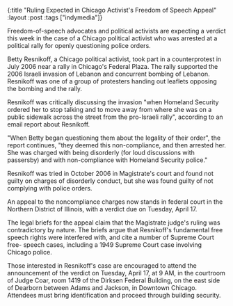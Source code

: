 {:title "Ruling Expected in Chicago Activist's Freedom of Speech Appeal"
:layout :post
:tags  ["indymedia"]}

Freedom-of-speech advocates and political activists are expecting a verdict
this week in the case of a Chicago political activist who was arrested at a
political rally for openly questioning police orders.  
  
Betty Resnikoff, a Chicago political activist, took part in a counterprotest
in July 2006 near a rally in Chicago's Federal Plaza. The rally supported the
2006 Israeli invasion of Lebanon and concurrent bombing of Lebanon. Resnikoff
was one of a group of protesters handing out leaflets opposing the bombing and
the rally.  
  
Resnikoff was critically discussing the invasion "when Homeland Security
ordered her to stop talking and to move away from where she was on a public
sidewalk across the street from the pro-Israeli rally", according to an email
report about Resnikoff.  
  
"When Betty began questioning them about the legality of their order", the
report continues, "they deemed this non-compliance, and then arrested her.
She was charged with being disorderly (for loud discussions with passersby)
and with non-compliance with Homeland Security police."  
  
Resnikoff was tried in October 2006 in Magistrate's court and found not guilty
on charges of disorderly conduct, but she was found guilty of not complying
with police orders.  
  
An appeal to the noncompliance charges now stands in federal court in the
Northern District of Illinois, with a verdict due on Tuesday, April 17.  
  
The legal briefs for the appeal claim that the Magistrate judge's ruling was
contradictory by nature. The briefs argue that Resnikoff's fundamental free
speech rights were interfered with, and cite a number of Supreme Court free-
speech cases, including a 1949 Supreme Court case involving Chicago police.  
  
Those interested in Resnikoff's case are encouraged to attend the announcement
of the verdict on Tuesday, April 17, at 9 AM, in the courtroom of Judge Coar,
room 1419 of the Dirksen Federal Building, on the east side of Dearborn
between Adams and Jackson, in Downtown Chicago. Attendees must bring
identification and proceed through building security.

